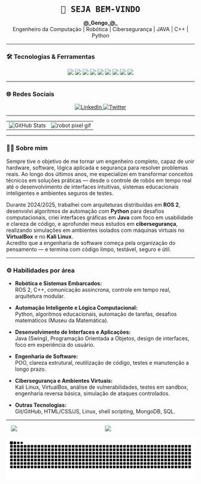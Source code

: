 <h1 align="center" style="font-family: 'Press Start 2P', monospace; font-size: 22px;">
  👋 SEJA BEM-VINDO
</h1>

<!-- Carrega a fonte pixelada (Press Start 2P do Google Fonts) -->
<link href="https://fonts.googleapis.com/css2?family=Press+Start+2P&display=swap" rel="stylesheet">

<p align="center">
  <strong>@_Gengo_@_</strong><br>
  Engenheiro da Computação | Robótica | Cibersegurança | JAVA | C++ | Python
</p>

---

### 🛠️ Tecnologias & Ferramentas

<p align="center">
  <img src="https://img.shields.io/badge/ROS2-F4F4F4?style=for-the-badge&logo=ros&logoColor=black"/>
  <img src="https://img.shields.io/badge/C++-00599C?style=for-the-badge&logo=c%2B%2B&logoColor=white"/>
  <img src="https://img.shields.io/badge/Python-3776AB?style=for-the-badge&logo=python&logoColor=white"/>
  <img src="https://img.shields.io/badge/Java-ED8B00?style=for-the-badge&logo=java&logoColor=white"/>
  <img src="https://img.shields.io/badge/Ubuntu-E95420?style=for-the-badge&logo=ubuntu&logoColor=white"/>
  <img src="https://img.shields.io/badge/VS%20Code-007ACC?style=for-the-badge&logo=visual-studio-code&logoColor=white"/>
  <img src="https://img.shields.io/badge/Kali_Linux-557C94?style=for-the-badge&logo=kalilinux&logoColor=white"/>
  <img src="https://img.shields.io/badge/VirtualBox-183A61?style=for-the-badge&logo=virtualbox&logoColor=white"/>
  <img src="https://img.shields.io/badge/Cybersecurity-181717?style=for-the-badge&logo=cyberdefense&logoColor=white"/>
</p>

---

### 🌐 Redes Sociais


<p align="center">
  <a href="https://www.linkedin.com/in/miguel-gengo-8157b72a1" target="_blank">
    <img src="https://img.shields.io/badge/LINKEDIN-0077B5?style=for-the-badge&logo=linkedin&logoColor=white" alt="LinkedIn"/>
  </a><!--
  --><a href="https://twitter.com/exemplo" target="_blank">
    <img src="https://img.shields.io/badge/TWITTER-1DA1F2?style=for-the-badge&logo=twitter&logoColor=white" alt="Twitter"/>
  </a>
</p>

---

<table align="center">
  <tr>
    <td>
      <img src="https://github-readme-stats.vercel.app/api?username=Gengo250&show_icons=true&theme=radical" alt="GitHub Stats"/>
    </td>
    <td>
     <img src="https://media.giphy.com/media/rzcYzbp8BZmwWTUPFa/giphy.gif" alt="robot pixel gif" width="300"/>
  </tr>
</table>

---

### 👨‍💻 Sobre mim

Sempre tive o objetivo de me tornar um engenheiro completo, capaz de unir hardware, software, lógica aplicada e segurança para resolver problemas reais. Ao longo dos últimos anos, me especializei em transformar conceitos técnicos em soluções práticas — desde o controle de robôs em tempo real até o desenvolvimento de interfaces intuitivas, sistemas educacionais inteligentes e ambientes seguros de testes.

Durante 2024/2025, trabalhei com arquiteturas distribuídas em **ROS 2**, desenvolvi algoritmos de automação com **Python** para desafios computacionais, criei interfaces gráficas em **Java** com foco em usabilidade e clareza de código, e aprofundei meus estudos em **cibersegurança**, realizando simulações em ambientes isolados com máquinas virtuais no **VirtualBox** e no **Kali Linux**.  
Acredito que a engenharia de software começa pela organização do pensamento — e termina com código limpo, testável, seguro e útil.

---

### ⚙️ Habilidades por área

- **Robótica e Sistemas Embarcados:**  
  ROS 2, C++, comunicação assíncrona, controle em tempo real, arquitetura modular.

- **Automação Inteligente e Lógica Computacional:**  
  Python, algoritmos educacionais, automação de tarefas, desafios matemáticos (Museu da Matemática).

- **Desenvolvimento de Interfaces e Aplicações:**  
  Java (Swing), Programação Orientada a Objetos, design de interfaces, foco em experiência do usuário.

- **Engenharia de Software:**  
  POO, clareza estrutural, reutilização de código, testes e manutenção a longo prazo.

- **Cibersegurança e Ambientes Virtuais:**  
  Kali Linux, VirtualBox, análise de vulnerabilidades, testes em sandbox, engenharia reversa básica, simulação de ataques controlados.

- **Outras Tecnologias:**  
  Git/GitHub, HTML/CSS/JS, Linux, shell scripting, MongoDB, SQL.

---
<p align="center">
  <img src="https://github-readme-stats.vercel.app/api/top-langs/?username=Gengo250&layout=compact&theme=radical" width="45%" style="display:inline-block; margin-right: 20px;" />
  
  <img src="https://streak-stats.demolab.com/?user=Gengo250&theme=radical" width="45%" style="display:inline-block;" />
</p>


<p align="center">
  <img src="https://raw.githubusercontent.com/Gengo250/Gengo250/output/snake.svg" alt="Snake animation" />
</p>
